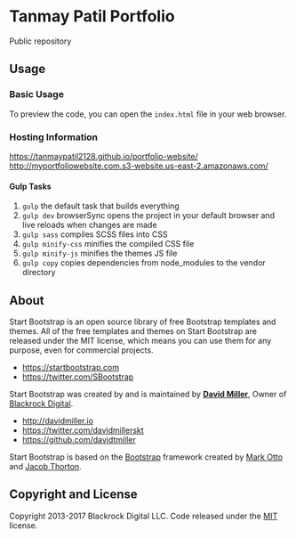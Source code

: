 

# Tanmay Patil Portfolio
Public repository


## Usage

### Basic Usage

 To preview the code, you can open the `index.html` file in your web browser.

### Hosting Information
https://tanmaypatil2128.github.io/portfolio-website/
http://myportfoliowebsite.com.s3-website.us-east-2.amazonaws.com/

#### Gulp Tasks

1. `gulp` the default task that builds everything
2. `gulp dev` browserSync opens the project in your default browser and live reloads when changes are made
3. `gulp sass` compiles SCSS files into CSS
4. `gulp minify-css` minifies the compiled CSS file
5. `gulp minify-js` minifies the themes JS file
6. `gulp copy` copies dependencies from node_modules to the vendor directory

## About

Start Bootstrap is an open source library of free Bootstrap templates and themes. All of the free templates and themes on Start Bootstrap are released under the MIT license, which means you can use them for any purpose, even for commercial projects.

* https://startbootstrap.com
* https://twitter.com/SBootstrap

Start Bootstrap was created by and is maintained by **[David Miller](http://davidmiller.io/)**, Owner of [Blackrock Digital](http://blackrockdigital.io/).

* http://davidmiller.io
* https://twitter.com/davidmillerskt
* https://github.com/davidtmiller

Start Bootstrap is based on the [Bootstrap](http://getbootstrap.com/) framework created by [Mark Otto](https://twitter.com/mdo) and [Jacob Thorton](https://twitter.com/fat).

## Copyright and License

Copyright 2013-2017 Blackrock Digital LLC. Code released under the [MIT](https://github.com/BlackrockDigital/startbootstrap-landing-page/blob/gh-pages/LICENSE) license.

